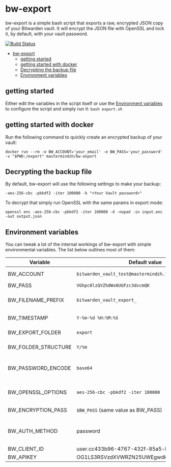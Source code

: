 # bw-export

bw-export is a simple bash script that exports a raw, encrypted JSON copy of your Bitwarden vault.
It will encrypt the JSON file with OpenSSL and lock it, by default, with your vault password.

[![Build Status](https://ci.mastermindzh.tech/api/badges/mastermindzh/bw-export/status.svg)](https://ci.mastermindzh.tech/mastermindzh/bw-export)

<!-- toc -->

- [bw-export](#bw-export)
  - [getting started](#getting-started)
  - [getting started with docker](#getting-started-with-docker)
  - [Decrypting the backup file](#decrypting-the-backup-file)
  - [Environment variables](#environment-variables)

<!-- tocstop -->

## getting started

Either edit the variables in the script itself or use the [Environment variables](#environment-variables) to configure the script and simply run it:
`bash export.sh`

## getting started with docker

Run the following command to quickly create an encrypted backup of your vault:

`docker run --rm -e BW_ACCOUNT='your_email' -e BW_PASS='your_password' -v "$PWD:/export" mastermindzh/bw-export`

## Decrypting the backup file

By default, bw-export will use the following settings to make your backup:

`-aes-256-cbc -pbkdf2 -iter 100000 -k "<Your Vault password>"`

To decrypt that simply run OpenSSL with the same params in export mode:

`openssl enc -aes-256-cbc -pbkdf2 -iter 100000 -d -nopad -in input.enc -out output.json`

## Environment variables

You can tweak a lot of the internal workings of bw-export with simple environmental variables.
The list below outlines most of them:

| Variable            | Default value                             | Description                                                           |
| ------------------- | ----------------------------------------- | --------------------------------------------------------------------- |
| BW_ACCOUNT          | `bitwarden_vault_test@mastermindzh.tech`  | Bitwarden email address                                               |
| BW_PASS             | `VGhpc0lzQVZhdWx0UGFzc3dvcmQK`            | Bitwarden password                                                    |
| BW_FILENAME_PREFIX  | `bitwarden_vault_export_`                 | Prefix to use for generated files ($prefix$timestamp.enc)             |
| BW_TIMESTAMP        | `Y-%m-%d %H:%M:%S`                        | Timestamp to use for generated files                                  |
| BW_EXPORT_FOLDER    | `export`                                  | Folder to put export files in                                         |
| BW_FOLDER_STRUCTURE | `Y/%m`                                    | Date/timestamp to generate folders                                    |
| BW_PASSWORD_ENCODE  | `base64`                                  | "plain", or "base64", depending on whether you encoded BW_PASS        |
| BW_OPENSSL_OPTIONS  | `aes-256-cbc -pbkdf2 -iter 100000`        | Options passed to openssl's "enc" command                             |
| BW_ENCRYPTION_PASS  | `$BW_PASS` (same value as BW_PASS)        | Password to encrypt the json file                                     |
| BW_AUTH_METHOD      | password                                  | Whether to login with a password or  apikey (apikey required for 2fa) |
| BW_CLIENT_ID        | user.cc433b96-4767-432f-85a5-b11100d4faa6 | Bitwarden client id                                                   |
| BW_APIKEY           | OG1LS3RSVzdXVWRZN25UWEgwdkdOUVMzV0QzVTZr  | Bitwarden api key                                                     |
